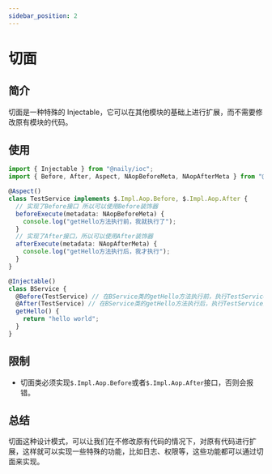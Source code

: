 ```yaml
---
sidebar_position: 2
---
```


# 切面

## 简介

切面是一种特殊的 Injectable，它可以在其他模块的基础上进行扩展，而不需要修改原有模块的代码。

## 使用

```typescript
import { Injectable } from "@naily/ioc";
import { Before, After, Aspect, NAopBeforeMeta, NAopAfterMeta } from "@naily/aop";

@Aspect()
class TestService implements $.Impl.Aop.Before, $.Impl.Aop.After {
  // 实现了Before接口 所以可以使用Before装饰器
  beforeExecute(metadata: NAopBeforeMeta) {
    console.log("getHello方法执行前，我就执行了");
  }
  // 实现了After接口，所以可以使用After装饰器
  afterExecute(metadata: NAopAfterMeta) {
    console.log("getHello方法执行后，我才执行");
  }
}

@Injectable()
class BService {
  @Before(TestService) // 在BService类的getHello方法执行前，执行TestService类的afterExecute方法
  @After(TestService) // 在BService类的getHello方法执行后，执行TestService类的beforeExecute方法
  getHello() {
    return "hello world";
  }
}
```

## 限制

- 切面类必须实现`$.Impl.Aop.Before`或者`$.Impl.Aop.After`接口，否则会报错。

## 总结

切面这种设计模式，可以让我们在不修改原有代码的情况下，对原有代码进行扩展，这样就可以实现一些特殊的功能，比如日志、权限等，这些功能都可以通过切面来实现。
